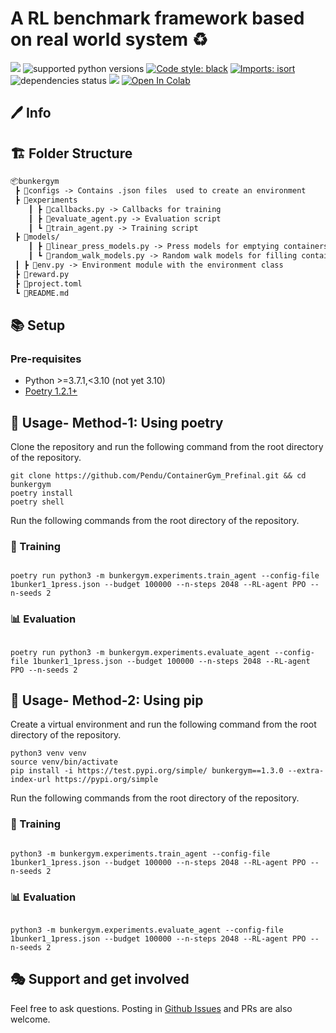 # A RL benchmark framework based on real world system ♻️

[<img src="https://img.shields.io/badge/license-MIT-blue">](https://github.com/vwxyzjn/cleanrl)
![supported python versions](https://img.shields.io/badge/python-%3C%203.10-306998)
[![Code style: black](https://img.shields.io/badge/code%20style-black-000000.svg)](https://github.com/psf/black)
[![Imports: isort](https://img.shields.io/badge/%20imports-isort-%231674b1?style=flat&labelColor=ef8336)](https://pycqa.github.io/isort/)
![dependencies status](https://img.shields.io/badge/dependencies-up%20to%20date-brightgreen)
[<img src="https://img.shields.io/badge/%F0%9F%A4%97%20Models-Huggingface-F8D521">](https://huggingface.co/cleanrl)
[![Open In Colab](https://colab.research.google.com/assets/colab-badge.svg)](https://colab.research.google.com/drive/15GNDAoepHN524mFIQsieBJEohRtRt82z?usp=sharing)
## 🖊 Info


## 🏗 Folder Structure 

```txt
📦bunkergym
 ┣ 📂configs -> Contains .json files  used to create an environment
 ┣ 📂experiments
    ┃ ┣ 📜callbacks.py -> Callbacks for training
    ┃ ┣ 📜evaluate_agent.py -> Evaluation script
    ┃ ┗ 📜train_agent.py -> Training script
 ┣ 📂models/
    ┃ ┣ 📜linear_press_models.py -> Press models for emptying containers
    ┃ ┗ 📜random_walk_models.py -> Random walk models for filling containers
 ┃ ┣ 📜env.py -> Environment module with the environment class
 ┣ 📜reward.py
 ┣ 📜project.toml
 ┗ 📜README.md   
```

## 📚 Setup

### Pre-requisites

* Python >=3.7.1,<3.10 (not yet 3.10)
* [Poetry 1.2.1+](https://python-poetry.org)

## 🤖 Usage- Method-1: Using poetry

Clone the repository and run the following command from the root directory of the repository.

```{bash}
git clone https://github.com/Pendu/ContainerGym_Prefinal.git && cd bunkergym
poetry install
poetry shell

```
Run the following commands from the root directory of the repository.

### 👑 Training

```

poetry run python3 -m bunkergym.experiments.train_agent --config-file 1bunker1_1press.json --budget 100000 --n-steps 2048 --RL-agent PPO --n-seeds 2

```
### 📊 Evaluation

```

poetry run python3 -m bunkergym.experiments.evaluate_agent --config-file 1bunker1_1press.json --budget 100000 --n-steps 2048 --RL-agent PPO --n-seeds 2

```

## 🤖 Usage- Method-2: Using pip

Create a virtual environment and run the following command from the root directory of the repository.

```{bash}
python3 venv venv
source venv/bin/activate
pip install -i https://test.pypi.org/simple/ bunkergym==1.3.0 --extra-index-url https://pypi.org/simple

```
Run the following commands from the root directory of the repository.

### 👑 Training

```

python3 -m bunkergym.experiments.train_agent --config-file 1bunker1_1press.json --budget 100000 --n-steps 2048 --RL-agent PPO --n-seeds 2

```

### 📊 Evaluation

```

python3 -m bunkergym.experiments.evaluate_agent --config-file 1bunker1_1press.json --budget 100000 --n-steps 2048 --RL-agent PPO --n-seeds 2

```

## 🎭 Support and get involved

Feel free to ask questions. Posting in [Github Issues]( https://github.com/Pendu/ContainerGym_Prefinal/issues) and PRs are also welcome.



